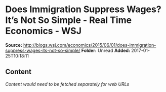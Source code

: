 # Does Immigration Suppress Wages? It’s Not So Simple - Real Time Economics - WSJ

**Source:** http://blogs.wsj.com/economics/2015/06/01/does-immigration-suppress-wages-its-not-so-simple/
**Folder:** Unread
**Added:** 2017-01-25T10:18:11




## Content
*Content would need to be fetched separately for web URLs*

